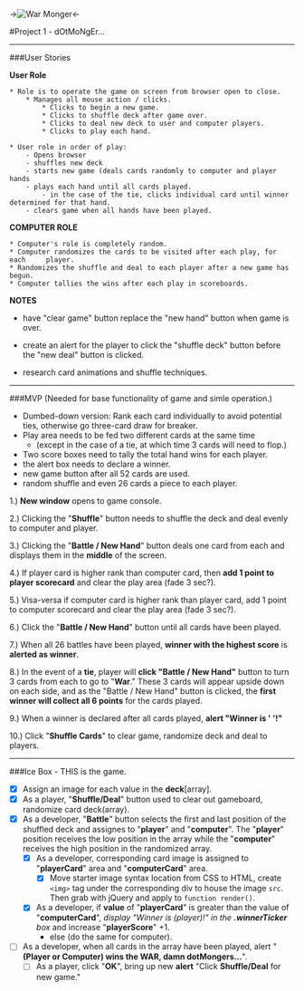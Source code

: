 ->![War Monger](http://1.bp.blogspot.com/-M8ikoxxokWM/T2qIZHuzMdI/AAAAAAAAAbQ/VvuyWtoZpIc/s1600/warmonger.jpg)<-

#Project 1 - dOtMoNgEr...

*****

###User Stories

**User Role**

	* Role is to operate the game on screen from browser open to close.
		* Manages all mouse action / clicks.
			* Clicks to begin a new game.
			* Clicks to shuffle deck after game over.
			* Clicks to deal new deck to user and computer players.
			* Clicks to play each hand.
			
	* User role in order of play:
		- Opens browser
		- shuffles new deck
		- starts new game (deals cards randomly to computer and player hands
		- plays each hand until all cards played.
			- in the case of the tie, clicks individual card until winner 			determined for that hand.
		- clears game when all hands have been played.
		
**COMPUTER ROLE**
	
	* Computer's role is completely random.
	* Computer randomizes the cards to be visited after each play, for each 	player.
	* Randomizes the shuffle and deal to each player after a new game has begun.
	* Computer tallies the wins after each play in scoreboards.
	
	
**NOTES**

- have "clear game" button replace the "new hand" button when game is over.

- create an alert for the player to click the "shuffle deck" button before the "new deal" button is clicked.

- research card animations and shuffle techniques. 

*****
###MVP
(Needed for base functionality of game and simle operation.)

- Dumbed-down version: Rank each card individually to avoid potential ties, otherwise go three-card draw for breaker.
- Play area needs to be fed two different cards at the same time
	- (except in the case of a tie, at which time 3 cards will need to flop.)
- 	Two score boxes need to tally the total hand wins for each player.
- 	the alert box needs to declare a winner.
- 	new game button after all 52 cards are used.
- 	random shuffle and even 26 cards a piece to each player.

1.) **New window** opens to game console.

2.) Clicking the "**Shuffle**" button needs to shuffle the deck and deal evenly to computer and player.

3.) Clicking the "**Battle / New Hand**" button deals one card from each and displays them in the **middle** of the screen.

4.) If player card is higher rank than computer card, then **add 1 point to player scorecard** and clear the play area (fade 3 sec?).

5.) Visa-versa if computer card is higher rank than player card, add 1 point to computer scorecard and clear the play area (fade 3 sec?).

6.) Click the "**Battle / New Hand**" button until all cards have been played.

7.) When all 26 battles have been played, **winner with the highest score** is **alerted as winner**.

8.) In the event of a **tie**, player will **click "Battle / New Hand"** button to turn 3 cards from each to go to "**War**." These 3 cards will appear upside down on each side, and as the "Battle / New Hand" button is clicked, the **first winner will collect all 6 points** for the cards played.

9.) When a winner is declared after all cards played, **alert "Winner is ' '!"**

10.) Click "**Shuffle Cards**" to clear game, randomize deck and deal to players.

-----
###Ice Box - THIS is the game.


- [x] Assign an image for each value in the **deck**[array].
- [x] As a player, "**Shuffle/Deal**" button used to clear out gameboard, randomize card deck(array).
- [x] As a developer, "**Battle**" button selects the first and last position of the shuffled deck and assignes to "**player**" and "**computer**".  The "**player**" position receives the low position in the array while the "**computer**" receives the high position in the randomized array.
	- [x] As a developer, corresponding card image is assigned to "**playerCard**" area and "**computerCard**" area.
		- [x] Move starter image syntax location from CSS to HTML, create `<img>` tag under the corresponding div to house the image `src`.  Then grab with jQuery and apply to `function render()`.
	- [x] As a developer, if **value** of "**playerCard**" is greater than the value of "**computerCard**", *display "Winner is (player)!" in the **.winnerTicker** box* and increase "**playerScore**" +1.
		- else (do the same for computer).
- [ ] As a developer, when all cards in the array have been played, alert "**(Player or Computer) wins the WAR, damn dotMongers...**".
	- [ ] As a player, click "**OK**", bring up new **alert** "Click **Shuffle/Deal** for new game."